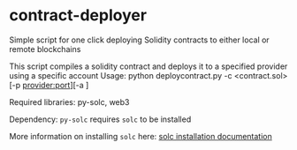 # contract-deployer
Simple script for one click deploying Solidity contracts to either local or remote blockchains

This script compiles a solidity contract and deploys it to a specified provider using a specific account
Usage: python deploycontract.py -c <contract.sol> [-p <provider:port>][-a <account>]

Required libraries: py-solc, web3

Dependency:
`py-solc` requires `solc` to be installed

More information on installing `solc` here: [solc installation documentation](https://solidity.readthedocs.io/en/latest/installing-solidity.html)
